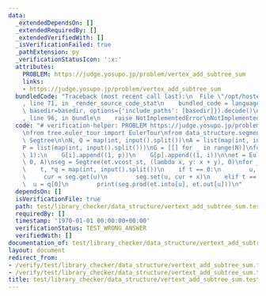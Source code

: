 ```yaml
---
data:
  _extendedDependsOn: []
  _extendedRequiredBy: []
  _extendedVerifiedWith: []
  _isVerificationFailed: true
  _pathExtension: py
  _verificationStatusIcon: ':x:'
  attributes:
    PROBLEM: https://judge.yosupo.jp/problem/vertex_add_subtree_sum
    links:
    - https://judge.yosupo.jp/problem/vertex_add_subtree_sum
  bundledCode: "Traceback (most recent call last):\n  File \"/opt/hostedtoolcache/PyPy/3.7.13/x64/site-packages/onlinejudge_verify/documentation/build.py\"\
    , line 71, in _render_source_code_stat\n    bundled_code = language.bundle(stat.path,\
    \ basedir=basedir, options={'include_paths': [basedir]}).decode()\n  File \"/opt/hostedtoolcache/PyPy/3.7.13/x64/site-packages/onlinejudge_verify/languages/python.py\"\
    , line 96, in bundle\n    raise NotImplementedError\nNotImplementedError\n"
  code: "# verification-helper: PROBLEM https://judge.yosupo.jp/problem/vertex_add_subtree_sum\n\
    \nfrom tree.euler_tour import EulerTour\nfrom data_structure.segment_tree import\
    \ Segtree\n\nN, Q = map(int, input().split())\nA = list(map(int, input().split()))\n\
    P = list(map(int, input().split()))\nG = [[] for _ in range(N)]\nfor i, p in enumerate(P,\
    \ 1):\n    G[i].append((1, p))\n    G[p].append((1, i))\n\net = EulerTour(N, G,\
    \ 0, A)\nseg = Segtree(et.vcost_st, (lambda x, y: x + y), 0)\nfor _ in range(Q):\n\
    \    t, *q = map(int, input().split())\n    if t == 0:\n        u, x = q\n   \
    \     cur = seg.get(u)\n        seg.set(u, cur + x)\n    elif t == 1:\n      \
    \  u = q[0]\n        print(seg.prod(et.into[u], et.out[u]))\n"
  dependsOn: []
  isVerificationFile: true
  path: test/library_checker/data_structure/vertext_add_subtree_sum.test.py
  requiredBy: []
  timestamp: '1970-01-01 00:00:00+00:00'
  verificationStatus: TEST_WRONG_ANSWER
  verifiedWith: []
documentation_of: test/library_checker/data_structure/vertext_add_subtree_sum.test.py
layout: document
redirect_from:
- /verify/test/library_checker/data_structure/vertext_add_subtree_sum.test.py
- /verify/test/library_checker/data_structure/vertext_add_subtree_sum.test.py.html
title: test/library_checker/data_structure/vertext_add_subtree_sum.test.py
---
```

